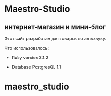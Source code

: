 # Maestro-Studio 
## интернет-магазин и мини-блог

Этот сайт разработан для товаров по автозвуку.

Что использовалось:

* Ruby version 3.1.2

* Database PostgresQL 1.1



# maestro_studio
